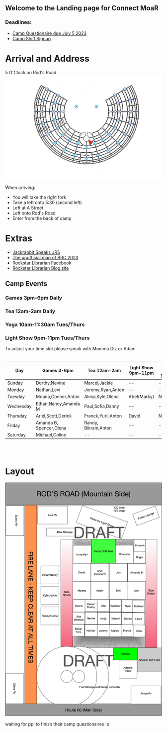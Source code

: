 ## Welcome to the Landing page for Connect MoaR

### Deadlines:
* [Camp Questionaire due July 5 2023](https://forms.gle/XLcBT425rB7dYvuY9)
* [Camp Shift Signup](https://forms.gle/iryLB4qWp74a2Xij8)

# Arrival and Address
5 O'Clock on Rod's Road
<img src="./images/Camp_rough_location.jpg">

When arriving: 
* You will take the right fork
* Take a left onto 5:30 (second left)
* Left at A Street
* Left onto Rod's Road
* Enter from the back of camp


# Extras
* [Jackrabbit Speaks JRS](https://burningman.org/news/jrs/)
* [The unofficial map of BRC 2023](https://www.unofficialbrcmap.com/)
* [Rockstar Librarian Facebook](https://www.facebook.com/rockstarlibrarianpage/)
* [Rockstar Librarian Blog site](https://www.rockstarlibrarian.com/)



## Camp Events
### Games  3pm-6pm Daily
### Tea  12am-2am Daily
### Yoga  10am-11:30am  Tues/Thurs
### Light Show  9pm-11pm Tues/Thurs

To adjust your time slot please speak with Momma Diz or Adam<br/><br/>

| Day | Games 3-6pm | Tea 12am-2am | Light Show 9pm-11pm | Yoga 10am-11:30am |
| --- | --- | --- | --- | --- |
|Sunday|Dorthy,Nevine|Marcel,Jackie|--|--|
|Monday|Nathan,Levi|Jeremy,Ryan,Anton|--|--|
|Tuesday|Moana,Conner,Anton|Alexa,Kyle,Olena|Abel(Marky)| Niko/Laura|
|Wednesday|Ethan,Nancy,Amanda M|Paul,Sofia,Danny|--|--|
|Thursday|Ariel,Scott,Derick|Franck,Yurii,Anton|David|Niko/Laura|
|Friday|Amanda B, Spencer,Olena|Randy, Bikram,Anton|--|--|
|Saturday|Michael,Coline|--|--|--|

<br/><br/>
# Layout


<img src="images/camp-layout-2023.png" alt="Camp Layout" />

waiting for ppl to finish their camp questionaires  :p
